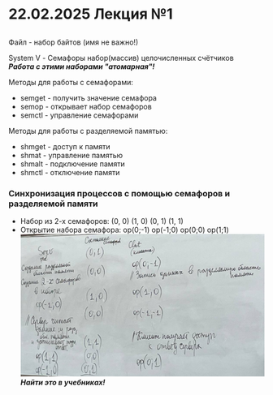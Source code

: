 # 22.02.2025 Лекция №1
##

Файл - набор байтов (имя не важно!)

System V - Семафоры набор(массив) целочисленных счётчиков\
**_Работа с этими наборами "атомарная"!_**

Методы для работы с семафорами:
- semget - получить значение семафора
- semop - открывает набор семафоров
- semctl - управление семафорами

Методы для работы с разделяемой памятью:
- shmget - доступ к памяти
- shmat - управление памятью
- shmalt - подключение памяти
- shmctl - отключение памяти

### Синхронизация процессов с помощью семафоров и разделяемой памяти
 
- Набор из 2-х семафоров:
  (0, 0) (1, 0)
  (0, 1) (1, 1)
- Открытие набора семафора:
  op(0;-1)
  op(-1;0)
  op(0;0)
  op(1;1)\
![SL1_1.jpg](pictures\SL1_1.jpg)
**_Найти это в учебниках!_**